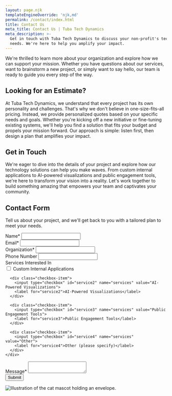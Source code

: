 ```yaml
---
layout: page.njk
templateEngineOverride: 'njk,md'
permalink: /contact/index.html
title: Contact Us
meta_title: Contact Us | Tuba Tech Dynamics
meta_description: >-
  Get in touch with Tuba Tech Dynamics to discuss your non-profit's technology
  needs. We're here to help you amplify your impact.
---
```


We're thrilled to learn more about your organization and explore how we can support your mission. Whether you have questions about our services, want to brainstorm a new project, or simply want to say hello, our team is ready to guide you every step of the way.

## Looking for an Estimate?

At Tuba Tech Dynamics, we understand that every project has its own personality and challenges. That's why we don't believe in one-size-fits-all pricing. Instead, we provide personalized quotes based on your specific needs and goals. Whether you're kicking off a new initiative or fine-tuning existing systems, we'll help you find a solution that fits your budget and propels your mission forward. Our approach is simple: listen first, then design a plan that amplifies your impact.

## Get in Touch

We're eager to dive into the details of your project and explore how our technology solutions can help you make waves. From custom internal applications to AI-powered visualizations and public engagement tools, we're here to transform your vision into a reality. Let's work together to build something amazing that empowers your team and captivates your community.

## Contact Form

Tell us about your project, and we'll get back to you with a tailored plan to meet your needs.

<form action="https://usebasin.com/f/e0ffe31d52c6" method="POST">
  <div class="form-group">
    <label for="name">Name*</label>
    <input type="text" id="name" name="name" required>
  </div>

  <div class="form-group">
    <label for="email">Email*</label>
    <input type="email" id="email" name="email" required>
  </div>

  <div class="form-group">
    <label for="organization">Organization*</label>
    <input type="text" id="organization" name="organization" required>
  </div>

  <div class="form-group">
    <label for="phone">Phone Number</label>
    <input type="tel" id="phone" name="phone">
  </div>

  <div class="form-group">
    <label>Services Interested In</label>
    <div class="checkbox-group">
      <div class="checkbox-item">
        <input type="checkbox" id="service1" name="services" value="Custom Internal Applications">
        <label for="service1">Custom Internal Applications</label>
      </div>

```
  <div class="checkbox-item">
    <input type="checkbox" id="service2" name="services" value="AI-Powered Visualizations">
    <label for="service2">AI-Powered Visualizations</label>
  </div>

  <div class="checkbox-item">
    <input type="checkbox" id="service3" name="services" value="Public Engagement Tools">
    <label for="service3">Public Engagement Tools</label>
  </div>

  <div class="checkbox-item">
    <input type="checkbox" id="service4" name="services" value="Other">
    <label for="service4">Other (please specify)</label>
  </div>
</div>
```

  </div>

  <div class="form-group">
    <label for="message">Message*</label>
    <textarea id="message" name="message" required></textarea>
  </div>

  <div class="form-group">
    <button type="submit">Submit</button>
  </div>
</form>

![Illustration of the cat mascot holding an envelope.](/assets/images/pages/u3343843948_httpss.mj.run56-pWfznxh0_httpss.mj.runDbl9dK5DF38_f226b4de-c271-42e5-8f9e-9f64bce97c58_1.png)
